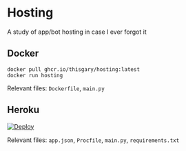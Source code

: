 # Hosting
A study of app/bot hosting in case I ever forgot it

## Docker

```console
docker pull ghcr.io/thisgary/hosting:latest
docker run hosting
```

Relevant files: `Dockerfile`, `main.py`

## Heroku

[![Deploy](https://www.herokucdn.com/deploy/button.svg)](https://dashboard.heroku.com/new?template=https://github.com/thisgary/hosting)

Relevant files: `app.json`, `Procfile`, `main.py`, `requirements.txt`
